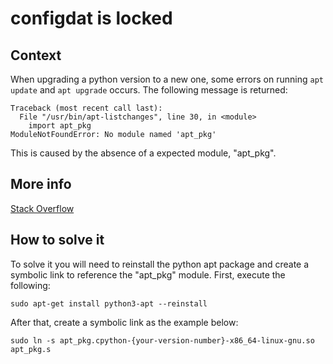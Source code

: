 # configdat is locked

## Context

When upgrading a python version to a new one, some errors on running `apt update` and `apt upgrade` occurs. The following message is returned:

```
Traceback (most recent call last):
  File "/usr/bin/apt-listchanges", line 30, in <module>
    import apt_pkg
ModuleNotFoundError: No module named 'apt_pkg'
```

This is caused by the absence of a expected module, "apt_pkg".

## More info

[Stack Overflow](https://stackoverflow.com/questions/13708180/python-dev-installation-error-importerror-no-module-named-apt-pkg)

## How to solve it

To solve it you will need to reinstall the python apt package and create a symbolic link to reference the "apt_pkg" module. First, execute the following:

```
sudo apt-get install python3-apt --reinstall
```

After that, create a symbolic link as the example below:

```
sudo ln -s apt_pkg.cpython-{your-version-number}-x86_64-linux-gnu.so apt_pkg.s
```
